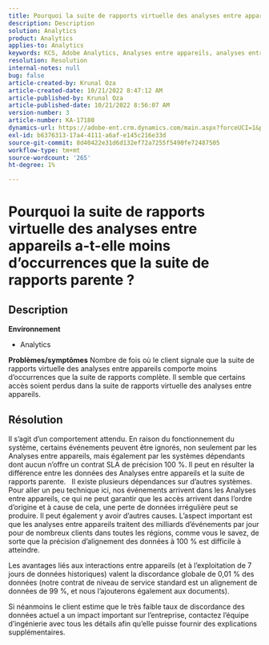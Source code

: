 ```yaml
---
title: Pourquoi la suite de rapports virtuelle des analyses entre appareils a-t-elle moins d’occurrences que la suite de rapports parente ?
description: Description
solution: Analytics
product: Analytics
applies-to: Analytics
keywords: KCS, Adobe Analytics, Analyses entre appareils, analyses entre appareils
resolution: Resolution
internal-notes: null
bug: false
article-created-by: Krunal Oza
article-created-date: 10/21/2022 8:47:12 AM
article-published-by: Krunal Oza
article-published-date: 10/21/2022 8:56:07 AM
version-number: 3
article-number: KA-17180
dynamics-url: https://adobe-ent.crm.dynamics.com/main.aspx?forceUCI=1&pagetype=entityrecord&etn=knowledgearticle&id=e6ec45f4-1c51-ed11-bba2-0022480867fb
exl-id: b6376313-17a4-4111-a6af-e145c216e33d
source-git-commit: 8d40422e31d6d132ef72a7255f5490fe72487505
workflow-type: tm+mt
source-wordcount: '265'
ht-degree: 1%

---
```


# Pourquoi la suite de rapports virtuelle des analyses entre appareils a-t-elle moins d’occurrences que la suite de rapports parente ?

## Description

<b>Environnement</b>
- Analytics



<b>Problèmes/symptômes</b>
Nombre de fois où le client signale que la suite de rapports virtuelle des analyses entre appareils comporte moins d’occurrences que la suite de rapports complète. Il semble que certains accès soient perdus dans la suite de rapports virtuelle des analyses entre appareils.


## Résolution


Il s’agit d’un comportement attendu. En raison du fonctionnement du système, certains événements peuvent être ignorés, non seulement par les Analyses entre appareils, mais également par les systèmes dépendants dont aucun n’offre un contrat SLA de précision 100 %. Il peut en résulter la différence entre les données des Analyses entre appareils et la suite de rapports parente.
 
Il existe plusieurs dépendances sur d’autres systèmes. Pour aller un peu technique ici, nos événements arrivent dans les Analyses entre appareils, ce qui ne peut garantir que les accès arrivent dans l’ordre d’origine et à cause de cela, une perte de données irrégulière peut se produire. Il peut également y avoir d’autres causes. L’aspect important est que les analyses entre appareils traitent des milliards d’événements par jour pour de nombreux clients dans toutes les régions, comme vous le savez, de sorte que la précision d’alignement des données à 100 % est difficile à atteindre.

Les avantages liés aux interactions entre appareils (et à l’exploitation de 7 jours de données historiques) valent la discordance globale de 0,01 % des données (notre contrat de niveau de service standard est un alignement de données de 99 %, et nous l’ajouterons également aux documents).

Si néanmoins le client estime que le très faible taux de discordance des données actuel a un impact important sur l’entreprise, contactez l’équipe d’ingénierie avec tous les détails afin qu’elle puisse fournir des explications supplémentaires.
